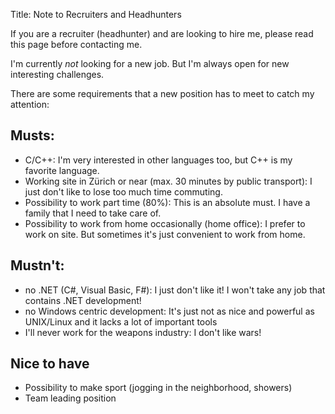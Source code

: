 Title: Note to Recruiters and Headhunters

If you are a recruiter (headhunter) and are looking to hire me, please read this page before contacting me.

I'm currently *not* looking for a new job. But I'm always open for new interesting challenges.


There are some requirements that a new position has to meet to catch my attention:


## Musts:

- C/C++: I'm very interested in other languages too, but C++ is my favorite language.
- Working site in Zürich or near (max. 30 minutes by public transport): I just don't like to lose too much time commuting.
- Possibility to work part time (80%): This is an absolute must. I have a family that I need to take care of.
- Possibility to work from home occasionally (home office): I prefer to work on site. But sometimes it's just convenient to work from home.


## Mustn't:

- no .NET (C#, Visual Basic, F#): I just don't like it! I won't take any job that contains .NET development!
- no Windows centric development: It's just not as nice and powerful as UNIX/Linux and it lacks a lot of important tools
- I'll never work for the weapons industry: I don't like wars!


## Nice to have

- Possibility to make sport (jogging in the neighborhood, showers)
- Team leading position


<!-- https://wuputah.com/2010/08/07/a-note-to-recruiters-->
